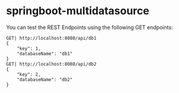 # springboot-multidatasource

You can test the REST Endpoints using the following GET endpoints:
```
GET| http://localhost:8080/api/db1
{
    "key": 1,
    "databaseName": "db1"
}
GET| http://localhost:8080/api/db2
{
    "key": 2,
    "databaseName": "db2"
}
```
